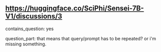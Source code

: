 ## https://huggingface.co/SciPhi/Sensei-7B-V1/discussions/3

contains_question: yes

question_part: that means that query/prompt has to be repeated? or i'm missing something.